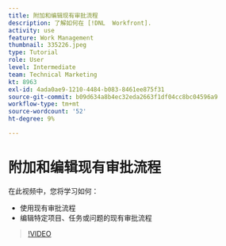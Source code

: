 ```yaml
---
title: 附加和编辑现有审批流程
description: 了解如何在 [!DNL  Workfront].
activity: use
feature: Work Management
thumbnail: 335226.jpeg
type: Tutorial
role: User
level: Intermediate
team: Technical Marketing
kt: 8963
exl-id: 4ada0ae9-1210-4484-b083-8461ee875f31
source-git-commit: b09d634a8b4ec32eda2663f1df04cc8bc04596a9
workflow-type: tm+mt
source-wordcount: '52'
ht-degree: 9%

---
```


# 附加和编辑现有审批流程

在此视频中，您将学习如何：

* 使用现有审批流程
* 编辑特定项目、任务或问题的现有审批流程

>[!VIDEO](https://video.tv.adobe.com/v/335226/?quality=12)

<!---
learn more URLS
--->
